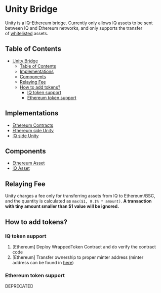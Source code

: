 # Unity Bridge

Unity is a IQ-Ethereum bridge. Currently only allows IQ assets to be sent between IQ and Ethereum networks, and only supports the transfer of [whitelisted](#erc20-contracts) assets.

## Table of Contents

- [Unity Bridge](#unity-bridge)
  - [Table of Contents](#table-of-contents)
  - [Implementations](#implementations)
  - [Components](#components)
  - [Relaying Fee](#relaying-fee)
  - [How to add tokens?](#how-to-add-tokens)
    - [IQ token support](#iq-token-support)
    - [Ethereum token support](#ethereum-token-support)

## Implementations

- [Ethereum Contracts](./contracts)
- [Ethereum side Unity](./eth)
- [IQ side Unity](./iq)

## Components

- [Ethereum Asset](./ETH_ASSET.md)
- [IQ Asset](./IQ_ASSET.md)

## Relaying Fee
Unity charges a fee only for transferring assets from IQ to Ethereum/BSC, and the quantity is calculated as `max($1, 0.1% * amount)`. **A transaction with tiny amount smaller than $1 value will be ignored.**

## How to add tokens?

### IQ token support
1. [Ethereum] Deploy WrappedToken Contract and do verify the contract code 
2. [Ethereum] Transfer ownership to proper minter address (minter address can be found in [here](IQ_ASSET.md#erc20-contracts))

### Ethereum token support
DEPRECATED
